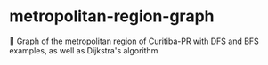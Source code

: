 # metropolitan-region-graph
🗾 Graph of the metropolitan region of Curitiba-PR with DFS and BFS examples, as well as Dijkstra's algorithm
